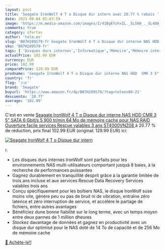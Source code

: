 ```yaml
---
layout: post
title: 'Seagate IronWolf 4 T o Disque dur intern avec 20.77 % rabais '
date: 2021-08-04 02:03:59
image: 'https://m.media-amazon.com/images/I/41BgEYzhxIL._SL500_._SL400_.jpg'
comments: true
category: ofertas
author: 'tole.es'
slug: 'B07H289S79-fr Seagate IronWolf 4 T o Disque dur interne NAS HDD CMR 3 5"...'
sku: 'B07H289S79-fr'
tags: [ 'Disques durs internes','Informatique','Mémoire','Mémoire interne','seagate', ]
actualPrice: 102.99 EUR
currency: EUR
price: 102.99
comparePrice: 129.99 EUR
prodname: 'Seagate IronWolf 4 T o Disque dur interne NAS HDD  CMR 3 5" SATA 6 Gbit/s 5 900 tr/min  64 Mo de mémoire cache  pour NAS RAID  Ouverture facile  services Rescue valables 3 ans  ST4000VNZ08 '
country: 'fr'
flag: '🇫🇷'
brand: 'Seagate'
buyurl: 'https://www.amazon.fr/dp/B07H289S79/?tag=tolees0d-21'
descuento: '20.77'
average: '102.99'
---
```


C'est en vente [Seagate IronWolf 4 T o Disque dur interne NAS HDD  CMR 3 5" SATA 6 Gbit/s 5 900 tr/min  64 Mo de mémoire cache  pour NAS RAID  Ouverture facile  services Rescue valables 3 ans  ST4000VNZ08 ](https://www.amazon.fr/dp/B07H289S79/?tag=tolees0d-21)  à  20.77 % de réduction, prix final  102.99 EUR (original: 129.99 EUR) ici:

[![Seagate IronWolf 4 T o Disque dur intern](https://m.media-amazon.com/images/I/41BgEYzhxIL._SL500_._SL400_.jpg)](https://www.amazon.fr/dp/B07H289S79/?tag=tolees0d-21)

ℹ️:

- Les disques durs internes IronWolf sont parfaits pour les environnements NAS multi-utilisateurs comportant jusquà 8 baies, à la recherche de performances puissantes
- Gagnez durablement en tranquillité desprit grâce à la garantie limitée de trois ans incluse et aux services Rescue Data Recovery Services valables trois ans
- Conçu spécifiquement pour les boîtiers NAS, le disque IronWolf suse moins vite, génère peu ou pas de bruit ni de vibration, entraîne zéro latence et zéro interruption de service, et accélère le partage de fichiers, entre autres avantages
- Bénéficiez dune bonne fiabilité sur le long terme, avec un temps moyen entre deux pannes de 1 million dheures
- Stockez davantage de données et gagnez en productivité avec un disque dur optimisé pour le NAS doté de 14 To de capacité et de 256 Mo de mémoire cache

[🛒 Achète-le!!](https://www.amazon.fr/dp/B07H289S79/?tag=tolees0d-21)
